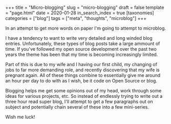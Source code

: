 +++
title = "Micro-blogging"
slug = "micro-blogging"
draft = false
template = "page.html"
date = 2020-01-28
in_search_index = true
[taxonomies]
categories = ["blog"]
tags = ["meta", "thoughts", "microblog"]
+++

In an attempt to get more words on paper I'm going to attempt to microblog.

<!-- more --> 

I have a tendency to want to write very detailed and long winded blog entries.
Unfortunately, these types of blog posts take a large ammount of time. If you've
followed my open source development over the past two years the theme has been
that my time is becoming increasingly limited.

Part of this is due to my wife and I having our first child, my changing of jobs
to far more demanding role, and recently discovering that my wife is pregnant
again. All of these things combine to essentially give me around an hour per day
to do with as I wish, be it code on Open Source or blog.

Blogging helps me get some opinions out of my head, work through some ideas for
various projects, etc. So instead of endlessly trying to write out a three hour
read super blog, I'll attempt to get a few paragraphs out on subject and
potentially chain several of these into a few mini-series. 

Wish me luck!
